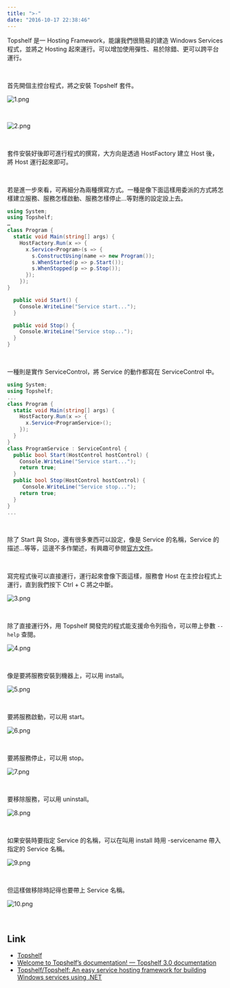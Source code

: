 ```yaml
---
title: ">-"
date: "2016-10-17 22:38:46"
---
```



Topshelf 是一 Hosting Framework，能讓我們很簡易的建造 Windows Services 程式，並將之 Hosting 起來運行。可以增加使用彈性、易於除錯、更可以跨平台運行。  

<!-- More -->

<br/>


首先開個主控台程式，將之安裝 Topshelf 套件。  

![1.png](1.png)

<br/>


![2.png](2.png)

<br/>


套件安裝好後即可進行程式的撰寫，大方向是透過 HostFactory 建立 Host 後，將 Host 運行起來即可。  

<br/>


若是進一步來看，可再細分為兩種撰寫方式。一種是像下面這樣用委派的方式將怎樣建立服務、服務怎樣啟動、服務怎樣停止...等對應的設定設上去。  

```c#
using System; 
using Topshelf;
…
class Program { 
  static void Main(string[] args) { 
    HostFactory.Run(x => { 
      x.Service<Program>(s => { 
        s.ConstructUsing(name => new Program()); 
        s.WhenStarted(p => p.Start()); 
        s.WhenStopped(p => p.Stop());
      }); 
    }); 
} 

  public void Start() { 
    Console.WriteLine("Service start..."); 
  } 

  public void Stop() { 
    Console.WriteLine("Service stop..."); 
  }
} 
```

<br/>


一種則是實作 ServiceControl，將 Service 的動作都寫在 ServiceControl 中。  

```c#
using System; 
using Topshelf;
... 
class Program { 
  static void Main(string[] args) { 
    HostFactory.Run(x => { 
      x.Service<ProgramService>(); 
    }); 
  } 
} 
class ProgramService : ServiceControl { 
  public bool Start(HostControl hostControl) { 
    Console.WriteLine("Service start..."); 
    return true; 
  } 
  public bool Stop(HostControl hostControl) { 
     Console.WriteLine("Service stop..."); 
    return true; 
  } 
} 
...
```

<br/>


除了 Start 與 Stop，還有很多東西可以設定，像是 Service 的名稱，Service 的描述...等等，這邊不多作闡述，有興趣可參閱[官方文件](https://topshelf.readthedocs.io/en/latest/index.html)。  

<br/>


寫完程式後可以直接運行，運行起來會像下面這樣，服務會 Host 在主控台程式上運行，直到我們按下 Ctrl + C 將之中斷。  

![3.png](3.png)

<br/>


除了直接運行外，用 Topshelf 開發完的程式能支援命令列指令，可以帶上參數 `--help` 查閱。  

![4.png](4.png)

<br/>


像是要將服務安裝到機器上，可以用 install。  

![5.png](5.png)

<br/>


要將服務啟動，可以用 start。  

![6.png](6.png)

<br/>


要將服務停止，可以用 stop。  

![7.png](7.png)

<br/>


要移除服務，可以用 uninstall。  

![8.png](8.png)

<br/>


如果安裝時要指定 Service 的名稱，可以在叫用 install 時用 -servicename 帶入指定的 Service 名稱。  

![9.png](9.png)

<br/>


但這樣做移除時記得也要帶上 Service 名稱。  

![10.png](10.png)

<br/>


Link
----
* [Topshelf](http://topshelf-project.com/)
* [Welcome to Topshelf’s documentation! — Topshelf 3.0 documentation](https://topshelf.readthedocs.io/en/latest/index.html)
* [Topshelf/Topshelf: An easy service hosting framework for building Windows services using .NET](https://github.com/Topshelf/Topshelf)
